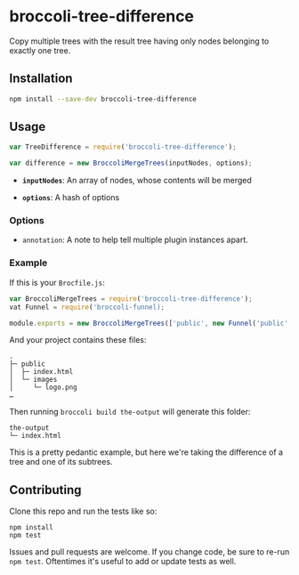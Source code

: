 # broccoli-tree-difference

Copy multiple trees with the result tree having only nodes belonging to exactly one tree.

## Installation

```bash
npm install --save-dev broccoli-tree-difference
```

## Usage

```js
var TreeDifference = require('broccoli-tree-difference');

var difference = new BroccoliMergeTrees(inputNodes, options);
```

* **`inputNodes`**: An array of nodes, whose contents will be merged

* **`options`**: A hash of options

### Options

* `annotation`: A note to help tell multiple plugin instances apart.

### Example

If this is your `Brocfile.js`:

```js
var BroccoliMergeTrees = require('broccoli-tree-difference');
vat Funnel = require('broccoli-funnel);

module.exports = new BroccoliMergeTrees(['public', new Funnel('public', { srcDir: 'images', destDir: 'images' })]);
```

And your project contains these files:

    .
    ├─ public
    │  ├─ index.html
    │  └─ images
    │     └─ logo.png
    …

Then running `broccoli build the-output` will generate this folder:

    the-output
    └─ index.html

This is a pretty pedantic example, but here we're taking the difference of a tree and one of its subtrees.

## Contributing

Clone this repo and run the tests like so:

```
npm install
npm test
```

Issues and pull requests are welcome. If you change code, be sure to re-run
`npm test`. Oftentimes it's useful to add or update tests as well.
